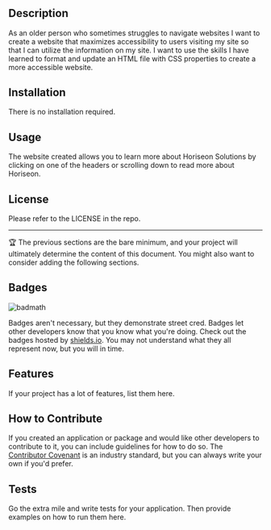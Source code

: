 # <Refacting Starter Code for Accessibility>

## Description
As an older person who sometimes struggles to navigate websites I want to create a website that maximizes accessibility to users visiting my site so that I can utilize the information on my site. I want to use the skills I have learned to format and update an HTML file with CSS properties to create a more accessible website. 

## Installation

There is no installation required. 

## Usage

The website created allows you to learn more about Horiseon Solutions by clicking on one of the headers or scrolling down to read more about Horiseon. 

## License

Please refer to the LICENSE in the repo.

---

🏆 The previous sections are the bare minimum, and your project will ultimately determine the content of this document. You might also want to consider adding the following sections.

## Badges

![badmath](https://img.shields.io/github/languages/top/nielsenjared/badmath)

Badges aren't necessary, but they demonstrate street cred. Badges let other developers know that you know what you're doing. Check out the badges hosted by [shields.io](https://shields.io/). You may not understand what they all represent now, but you will in time.

## Features

If your project has a lot of features, list them here.

## How to Contribute

If you created an application or package and would like other developers to contribute to it, you can include guidelines for how to do so. The [Contributor Covenant](https://www.contributor-covenant.org/) is an industry standard, but you can always write your own if you'd prefer.

## Tests

Go the extra mile and write tests for your application. Then provide examples on how to run them here.